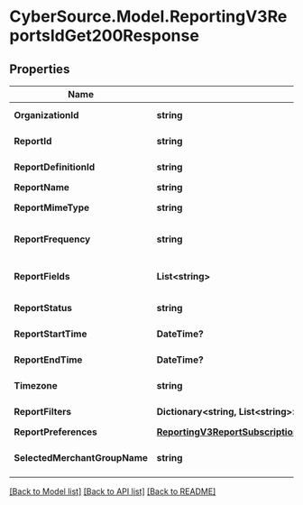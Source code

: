 # CyberSource.Model.ReportingV3ReportsIdGet200Response
## Properties

Name | Type | Description | Notes
------------ | ------------- | ------------- | -------------
**OrganizationId** | **string** | CyberSource merchant id | [optional] 
**ReportId** | **string** | Report ID Value | [optional] 
**ReportDefinitionId** | **string** | Report definition Id | [optional] 
**ReportName** | **string** | Report Name | [optional] 
**ReportMimeType** | **string** | Report Format | [optional] 
**ReportFrequency** | **string** | Report Frequency Value | [optional] 
**ReportFields** | **List&lt;string&gt;** | List of Integer Values | [optional] 
**ReportStatus** | **string** | Report Status Value | [optional] 
**ReportStartTime** | **DateTime?** | Report Start Time Value | [optional] 
**ReportEndTime** | **DateTime?** | Report End Time Value | [optional] 
**Timezone** | **string** | Time Zone Value | [optional] 
**ReportFilters** | **Dictionary&lt;string, List&lt;string&gt;&gt;** | Report Filters | [optional] 
**ReportPreferences** | [**ReportingV3ReportSubscriptionsGet200ResponseReportPreferences**](ReportingV3ReportSubscriptionsGet200ResponseReportPreferences.md) |  | [optional] 
**SelectedMerchantGroupName** | **string** | Selected Merchant Group name | [optional] 

[[Back to Model list]](../README.md#documentation-for-models) [[Back to API list]](../README.md#documentation-for-api-endpoints) [[Back to README]](../README.md)

